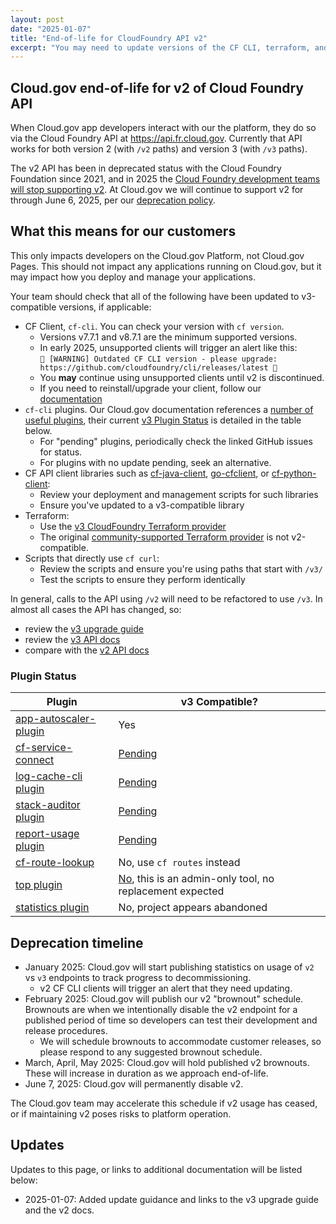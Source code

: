 ```yaml
---
layout: post
date: "2025-01-07"
title: "End-of-life for CloudFoundry API v2"
excerpt: "You may need to update versions of the CF CLI, terraform, and some other tools to support v3"
---
```


## Cloud.gov end-of-life for v2 of Cloud Foundry API

When Cloud.gov app developers interact with our the platform, they
do so via the Cloud Foundry API at <https://api.fr.cloud.gov>. Currently
that API works for both version 2 (with `/v2` paths) and version 3
(with `/v3` paths).

The v2 API has been in deprecated status with the Cloud Foundry
Foundation since 2021, and in 2025 the [Cloud Foundry development
teams will stop supporting v2](https://github.com/cloudfoundry/community/blob/main/toc/rfc/rfc-0032-cfapiv2-eol.md). At Cloud.gov we will continue
to support v2 for through June 6, 2025, per our 
[deprecation policy]({{site.baseurl}}/docs/technology/responsibilities/#deprecation-policy).


## What this means for our customers

This only impacts developers on the Cloud.gov Platform, not Cloud.gov Pages.
This should not impact any applications running on Cloud.gov, but it may
 impact how you deploy and manage your applications.

Your team should check that all of the following have been updated to v3-compatible
versions, if applicable:

* CF Client, `cf-cli`. You can check your version with `cf version`.
  * Versions v7.7.1 and v8.7.1 are the minimum supported versions.
  * In early 2025, unsupported clients will trigger an alert like this: \
  `🚨 [WARNING] Outdated CF CLI version - please upgrade: https://github.com/cloudfoundry/cli/releases/latest 🚨`
  * You **may** continue using unsupported clients until v2 is discontinued.
  * If you need to reinstall/upgrade your client, follow our [documentation]({{site.baseurl}}/docs/getting-started/setup/#set-up-the-command-line)
* `cf-cli` plugins. Our Cloud.gov documentation references a [number of useful plugins]({{site.baseurl}}docs/management/plugins/), their current [v3 Plugin Status](#plugin-status) is detailed in the table below.
  * For "pending" plugins, periodically check the linked GitHub issues for status.
  * For plugins with no update pending, seek an alternative.
* CF API client libraries such as [cf-java-client](https://github.com/cloudfoundry/cf-java-client), [go-cfclient](https://github.com/cloudfoundry/go-cfclient), or [cf-python-client](https://github.com/cloudfoundry-community/cf-python-client/issues/220):
  * Review your deployment and management scripts for such libraries
  * Ensure you've updated to a v3-compatible library
* Terraform:
  * Use the [v3 CloudFoundry Terraform provider](https://github.com/cloudfoundry/terraform-provider-cloudfoundry)
  * The original [community-supported Terraform provider](https://registry.terraform.io/providers/cloudfoundry-community/cloudfoundry/latest) is not v2-compatible.
* Scripts that directly use `cf curl`:
  * Review the scripts and ensure you're using paths that start with `/v3/`
  * Test the scripts to ensure they perform identically

In general, calls to the API using `/v2` will need to be refactored to use `/v3`. In almost all cases the API has changed, so:

* review the [v3 upgrade guide](https://v3-apidocs.cloudfoundry.org/index.html#upgrade-guide)
* review the [v3 API docs](https://v3-apidocs.cloudfoundry.org/)
* compare with the [v2 API docs](https://v2-apidocs.cloudfoundry.org/)

### Plugin Status

| Plugin | v3 Compatible? |
|----------------|------|
| [app-autoscaler-plugin](https://github.com/cloudfoundry/app-autoscaler-cli-plugin) | Yes |
| [cf-service-connect](https://github.com/cloud-gov/cf-service-connect) | [Pending](https://github.com/cloud-gov/cf-service-connect/issues/83) |
| [log-cache-cli plugin](https://github.com/cloudfoundry/log-cache-cli/issues/275) | [Pending](https://github.com/cloudfoundry/log-cache-cli/issues/275) |
| [stack-auditor plugin](https://github.com/cloudfoundry/stack-auditor/issues/86) | [Pending](https://github.com/cloudfoundry/stack-auditor/issues/86) |
| [report-usage plugin](https://github.com/aegershman/cf-report-usage-plugin) | [Pending](https://github.com/aegershman/cf-report-usage-plugin/issues/137) | 
| [cf-route-lookup](https://github.com/cloud-gov/cf-route-lookup) | No, use `cf routes` instead|
| [top plugin](https://github.com/ECSTeam/cloudfoundry-top-plugin) | [No](https://github.com/ECSTeam/cloudfoundry-top-plugin/issues/21), this is an admin-only tool, no replacement expected|
| [statistics plugin](https://github.com/swisscom/cf-statistics-plugin) | No, project appears  abandoned
  
## Deprecation timeline

* January 2025: Cloud.gov will start publishing statistics on usage of `v2` vs `v3` endpoints to track progress to decommissioning.
  * v2 CF CLI clients will trigger an alert that they need updating.
* February 2025: Cloud.gov will publish our v2 "brownout" schedule. Brownouts are when we intentionally disable the 
v2 endpoint for a published period of time so developers can test their development and release procedures.
  * We will schedule brownouts to accommodate customer releases, so please respond to any suggested brownout schedule.
* March, April, May 2025: Cloud.gov will hold published v2 brownouts. These will increase in duration as we approach end-of-life.
* June 7, 2025: Cloud.gov will permanently disable v2.

The Cloud.gov team may accelerate this schedule if v2 usage has ceased, or if maintaining v2 poses risks to platform operation.

## Updates

Updates to this page, or links to additional documentation will be listed below:

* 2025-01-07: Added update guidance and links to the v3 upgrade guide and the v2 docs.